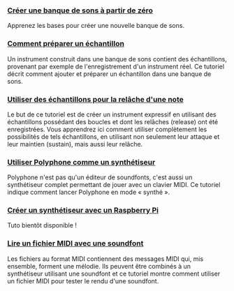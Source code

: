 ### [Créer une banque de sons à partir de zéro](tutorials/create-a-soundfont-from-scratch.md)

Apprenez les bases pour créer une nouvelle banque de sons.


### [Comment préparer un échantillon](tutorials/how-to-prepare-a-sample.md)

Un instrument construit dans une banque de sons contient des échantillons, provenant par exemple de l'enregistrement d'un instrument réel.
Ce tutoriel décrit comment ajouter et préparer un échantillon dans une banque de sons.


### [Utiliser des échantillons pour la relâche d'une note](tutorials/using-custom-releases-in-an-instrument.md)

Le but de ce tutoriel est de créer un instrument expressif en utilisant des échantillons possédant des boucles et dont les relâches (release) ont été enregistrées.
Vous apprendrez ici comment utiliser complètement les possibilités de tels échantillons, en utilisant non seulement leur attaque et leur maintien (sustain), mais aussi leur relâche.

### [Utiliser Polyphone comme un synthétiseur](tutorials/use-polyphone-as-a-synthesizer.md)

Polyphone n'est pas qu'un éditeur de soundfonts, c'est aussi un synthétiseur complet permettant de jouer avec un clavier MIDI.
Ce tutoriel indique comment lancer Polyphone en mode «&nbsp;synthé&nbsp;».

### [Créer un synthétiseur avec un Raspberry Pi](tutorials/create-a-synthesizer-with-raspberry-pi.md)

Tuto bientôt disponible&nbsp;!

### [Lire un fichier MIDI avec une soundfont](tutorials/read-midi-file-with-soundfont.md)

Les fichiers au format MIDI contiennent des messages MIDI qui, mis ensemble, forment une mélodie. Ils peuvent être combinés à un synthétiseur utilisant une soundfont et ce tutoriel montre comment utiliser un fichier MIDI pour tester le rendu d'une soundfont.
